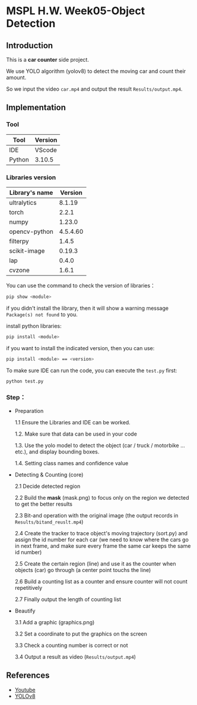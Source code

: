 # MSPL H.W. Week05-Object Detection

## Introduction

This is a **car counter** side project.

We use YOLO algorithm (yolov8) to detect the moving car and count their amount.

So we input the video `car.mp4` and output the result `Results/output.mp4`.

## Implementation

### Tool
| Tool           | Version       |
| -------------  | ------------- |
| IDE            | VScode        |
| Python         | 3.10.5        |

### Libraries version
| Library's name | Version       |
| -------------- | ------------- |
| ultralytics    | 8.1.19        |
| torch          | 2.2.1         |
| numpy          | 1.23.0        |
| opencv-python  | 4.5.4.60      |
| filterpy       | 1.4.5         |
| scikit-image   | 0.19.3        |
| lap            | 0.4.0         |
| cvzone         | 1.6.1         |

You can use the command to check the version of libraries：

```bash
pip show <module>
```

if you didn't install the library, then it will show a warning message `Package(s) not found` to you.

install python libraries:

```bash
pip install <module>
```

if you want to install the indicated version, then you can use:

```bash
pip install <module> == <version>
```

To make sure IDE can run the code, you can execute the `test.py` first:

```bash
python test.py
```

### Step：
* Preparation
  
    1.1 Ensure the Libraries and IDE can be worked.
  
    1.2. Make sure that data can be used in your code
  
    1.3. Use the yolo model to detect the object (car / truck / motorbike ... etc.), and display bounding boxes.
  
    1.4. Setting class names and confidence value

* Detecting & Counting (core)
  
    2.1 Decide detected region
  
    2.2 Build the **mask** (mask.png) to focus only on the region we detected to get the better results
  
    2.3 Bit-and operation with the original image (the output records in `Results/bitand_reuslt.mp4`)
  
    2.4 Create the tracker to trace object's moving trajectory (sort.py) and assign the id number for each car (we need to know where the cars go in next frame, and make sure every frame the same car keeps the same id number)
  
    2.5 Create the certain region (line) and use it as the counter when objects (car) go through (a center point touchs the line)
  
    2.6 Build a counting list as a counter and ensure counter will not count repetitively
  
    2.7 Finally output the length of counting list

* Beautify
  
    3.1 Add a graphic (graphics.png)
  
    3.2 Set a coordinate to put the graphics on the screen
  
    3.3 Check a counting number is correct or not
  
    3.4 Output a result as video (`Results/output.mp4`)
  

## References

- [Youtube](https://www.youtube.com/watch?v=WgPbbWmnXJ8)
- [YOLOv8](https://github.com/ultralytics/ultralytics)
